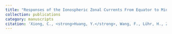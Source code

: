 ```yaml
---
title: "Responses of the Ionospheric Zonal Currents From Equator to Middle Latitudes During the Intense Geomagnetic Storm on 10–12 May 2024"
collection: publications
category: manuscripts
citation: 'Xiong, C., <strong>Huang, Y.</strong>, Wang, F., Lühr, H., Zhou, Y., & Zhu, J. (2025). Responses of the Ionospheric Zonal Currents From Equator to Middle Latitudes During the Intense Geomagnetic Storm on 10–12 May 2024. Journal of Geophysical Research: Space Physics, 130(7), e2025JA033992. <a href="https://doi.org/10.1029/2025JA033992" target="_blank" rel="noopener">https://doi.org/10.1029/2025JA033992</a>'
---
```

